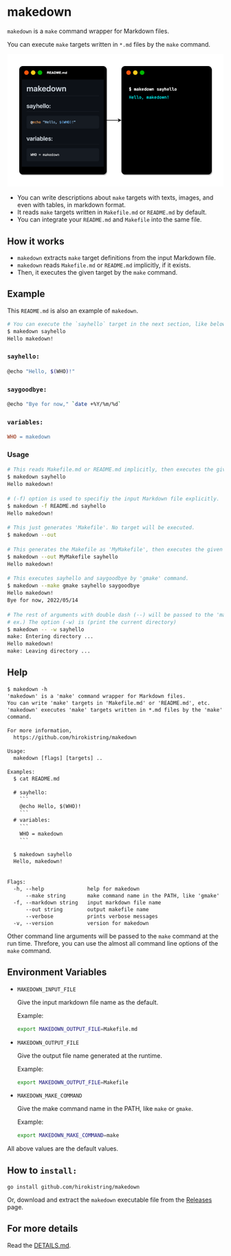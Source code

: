 # makedown

`makedown` is a `make` command wrapper for Markdown files.

You can execute `make` targets written in `*.md` files by the `make` command.

![Overview](docs/images/overview.png)

- You can write descriptions about `make` targets with texts, images, and even with tables, in markdown format.
- It reads `make` targets written in `Makefile.md` or `README.md` by default.
- You can integrate your `README.md` and `Makefile` into the same file.

## How it works

- `makedown` extracts `make` target definitions from the input Markdown file.
- `makedown` reads `Makefile.md` or `README.md` implicitly, if it exists.
- Then, it executes the given target by the `make` command.

## Example

This `README.md` is also an example of `makedown`.

```sh
# You can execute the `sayhello` target in the next section, like below:
$ makedown sayhello
Hello makedown!
```

### `sayhello:`

```sh
@echo "Hello, $(WHO)!"
```

### `saygoodbye:`

```sh
@echo "Bye for now," `date +%Y/%m/%d`
```

### `variables:`

```makefile
WHO = makedown
```

### Usage

```sh
# This reads Makefile.md or README.md implicitly, then executes the given target.
$ makedown sayhello
Hello makedown!

# (-f) option is used to specifiy the input Markdown file explicitly.
$ makedown -f README.md sayhello
Hello makedown!

# This just generates 'Makefile'. No target will be executed.
$ makedown --out

# This generates the Makefile as 'MyMakefile', then executes the given target.
$ makedown --out MyMakefile sayhello
Hello makedown!

# This executes sayhello and saygoodbye by 'gmake' command.
$ makedown --make gmake sayhello saygoodbye
Hello makedown!
Bye for now, 2022/05/14

# The rest of arguments with double dash (--) will be passed to the 'make' command.
# ex.) The option (-w) is (print the current directory)
$ makedown -- -w sayhello
make: Entering directory ...
Hello makedown!
make: Leaving directory ...
```

## Help

````
$ makedown -h
'makedown' is a 'make' command wrapper for Markdown files.
You can write 'make' targets in 'Makefile.md' or 'README.md', etc.
'makedown' executes 'make' targets written in *.md files by the 'make' command.

For more information,
  https://github.com/hirokistring/makedown

Usage:
  makedown [flags] [targets] ..

Examples:
  $ cat README.md

  # sayhello:
    ```
    @echo Hello, $(WHO)!
    ```
  # variables:
    ```
    WHO = makedown
    ```

  $ makedown sayhello
  Hello, makedown!


Flags:
  -h, --help              help for makedown
      --make string       make command name in the PATH, like 'gmake'
  -f, --markdown string   input markdown file name
      --out string        output makefile name
      --verbose           prints verbose messages
  -v, --version           version for makedown
````

Other command line arguments will be passed to the `make` command at the run time.
Threfore, you can use the almost all command line options of the `make` command.

## Environment Variables

- `MAKEDOWN_INPUT_FILE`

  Give the input markdown file name as the default.

  Example:

  ```sh
  export MAKEDOWN_OUTPUT_FILE=Makefile.md
  ```

- `MAKEDOWN_OUTPUT_FILE`

  Give the output file name generated at the runtime.

  Example:

  ```sh
  export MAKEDOWN_OUTPUT_FILE=Makefile
  ```

- `MAKEDOWN_MAKE_COMMAND`

  Give the make command name in the PATH, like `make` or `gmake`.

  Example:

  ```sh
  export MAKEDOWN_MAKE_COMMAND=make
  ```

All above values are the default values.

## How to `install:`

```
go install github.com/hirokistring/makedown
```

Or, download and extract the `makedown` executable file from the [Releases](https://github.com/hirokistring/makedown/releases) page.

## For more details

Read the [DETAILS.md](docs/DETAILS.md).
